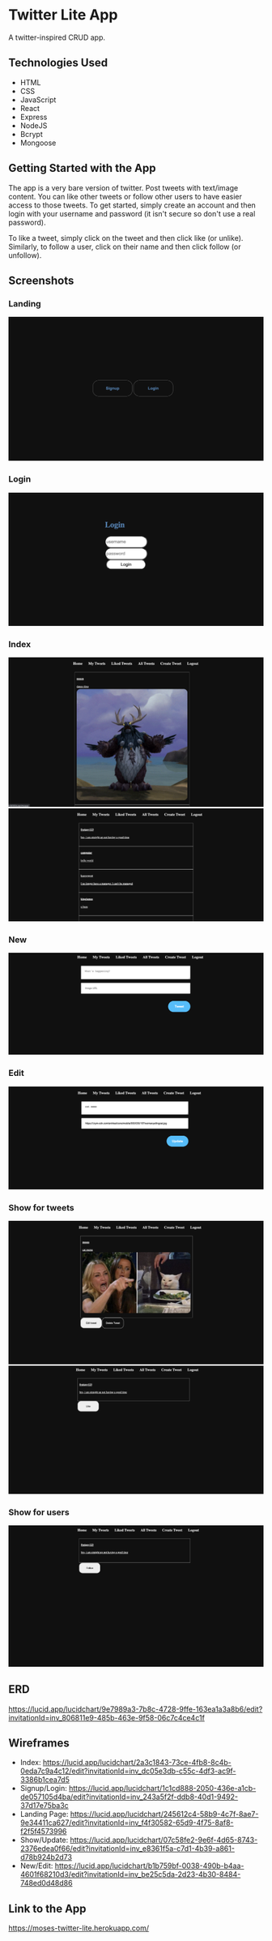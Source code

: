# Twitter Lite App
A twitter-inspired CRUD app.
## Technologies Used
- HTML
- CSS
- JavaScript
- React
- Express
- NodeJS
- Bcrypt
- Mongoose

## Getting Started with the App
The app is a very bare version of twitter. Post tweets with text/image content. You can like other tweets or follow other users to have easier access to those tweets. To get started, simply create an account and then login with your username and password (it isn't secure so don't use a real password).

To like a tweet, simply click on the tweet and then click like (or unlike). Similarly, to follow a user, click on their name and then click follow (or unfollow).


## Screenshots

### Landing
![Landing page](./public/Screenshots/landing.png)
### Login
![Login page](./public/Screenshots/login.png)
### Index
![My Index](./public/Screenshots/index.png)
![All Index](./public/Screenshots/index2.png)
### New
![New](./public/Screenshots/new.png)

### Edit
![Edit](./public/Screenshots/edit.png)

### Show for tweets
![My Show](./public/Screenshots/showmytweet.png)
![Show Tweet](./public/Screenshots/showtweet.png)

### Show for users
![Show User](./public/Screenshots/showuser.png)

## ERD
https://lucid.app/lucidchart/9e7989a3-7b8c-4728-9ffe-163ea1a3a8b6/edit?invitationId=inv_806811e9-485b-463e-9f58-06c7c4ce4c1f
## Wireframes
- Index: https://lucid.app/lucidchart/2a3c1843-73ce-4fb8-8c4b-0eda7c9a4c12/edit?invitationId=inv_dc05e3db-c55c-4df3-ac9f-3386b1cea7d5
- Signup/Login: https://lucid.app/lucidchart/1c1cd888-2050-436e-a1cb-de057105d4ba/edit?invitationId=inv_243a5f2f-ddb8-40d1-9492-37d17e75ba3c
- Landing Page: https://lucid.app/lucidchart/245612c4-58b9-4c7f-8ae7-9e34411ca627/edit?invitationId=inv_f4f30582-65d9-4f75-8af8-f2f5f4573996
- Show/Update: https://lucid.app/lucidchart/07c58fe2-9e6f-4d65-8743-2376edea0f66/edit?invitationId=inv_e8361f5a-c7d1-4b39-a861-d78b924b2d73
- New/Edit: https://lucid.app/lucidchart/b1b759bf-0038-490b-b4aa-4601f68210d3/edit?invitationId=inv_be25c5da-2d23-4b30-8484-748ed0d48d86

## Link to the App
https://moses-twitter-lite.herokuapp.com/